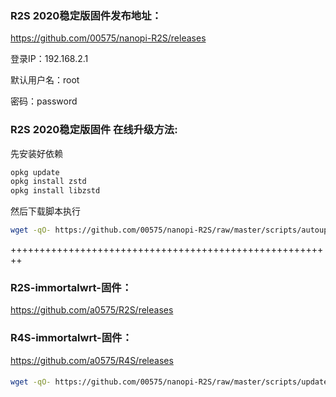 ### R2S 2020稳定版固件发布地址：
https://github.com/00575/nanopi-R2S/releases

登录IP：192.168.2.1

默认用户名：root

密码：password

### R2S 2020稳定版固件 在线升级方法:  
先安装好依赖
```bash
opkg update
opkg install zstd
opkg install libzstd
```
然后下载脚本执行
```bash
wget -qO- https://github.com/00575/nanopi-R2S/raw/master/scripts/autoupdate.sh | sh
```

++++++++++++++++++++++++++++++++++++++++++++++++++++++++


### R2S-immortalwrt-固件： 

https://github.com/a0575/R2S/releases

### R4S-immortalwrt-固件： 

https://github.com/a0575/R4S/releases


#### 

```bash
wget -qO- https://github.com/00575/nanopi-R2S/raw/master/scripts/update.sh | sh
```


